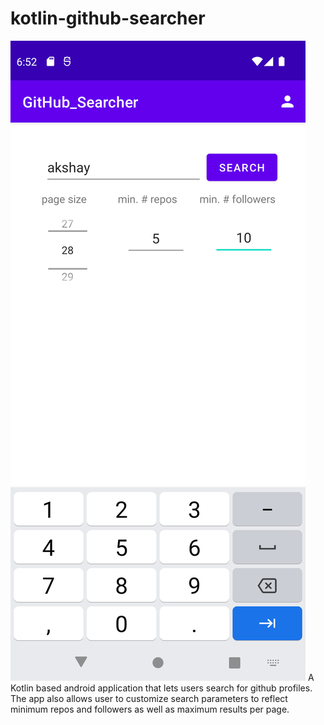 # kotlin-github-searcher
![github searcher screenshot on android device](/git-kotlin.png)
A Kotlin based android application that lets users search for github profiles. 
The app also allows user to customize search parameters to reflect minimum repos and followers as well as maximum results per page.
